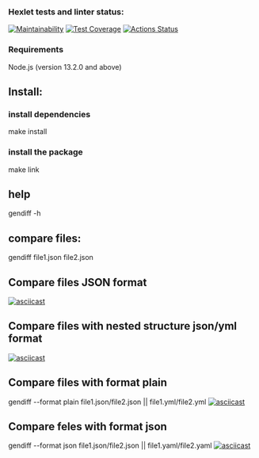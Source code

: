 ### Hexlet tests and linter status:
[![Maintainability](https://api.codeclimate.com/v1/badges/c2efffc8ec7b997c8dd4/maintainability)](https://codeclimate.com/github/runabal/frontend-project-46/maintainability)
[![Test Coverage](https://api.codeclimate.com/v1/badges/c2efffc8ec7b997c8dd4/test_coverage)](https://codeclimate.com/github/runabal/frontend-project-46/test_coverage)
[![Actions Status](https://github.com/runabal/frontend-project-46/workflows/hexlet-check/badge.svg)](https://github.com/runabal/frontend-project-46/actions)

### Requirements

Node.js (version 13.2.0 and above)

## Install:

### install dependencies
make install

### install the package
make link

## help
gendiff -h

## compare files:
gendiff file1.json file2.json

## Compare files JSON format
[![asciicast](https://asciinema.org/a/oaUmUsrQ2aZp1rpJfsZYYfrDC.svg)](https://asciinema.org/a/oaUmUsrQ2aZp1rpJfsZYYfrDC)

## Compare files with nested structure json/yml format
[![asciicast](https://asciinema.org/a/oB8fHok55zX4AQFAjoxJEN8Ae.svg)](https://asciinema.org/a/oB8fHok55zX4AQFAjoxJEN8Ae)

## Compare files with format plain
gendiff --format plain file1.json/file2.json || file1.yml/file2.yml 
[![asciicast](https://asciinema.org/a/tDnaj8k4i1eWbJvyNjFFo5UGA.svg)](https://asciinema.org/a/tDnaj8k4i1eWbJvyNjFFo5UGA)

## Compare feles with format json
gendiff --format json file1.json/file2.json || file1.yaml/file2.yaml 
[![asciicast](https://asciinema.org/a/sEuocOQrygOs3QfHiTGqBYi1R.svg)](https://asciinema.org/a/sEuocOQrygOs3QfHiTGqBYi1R)

